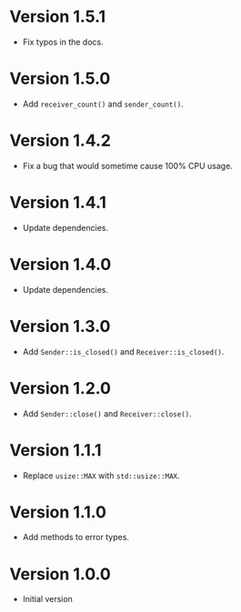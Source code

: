 # Version 1.5.1

- Fix typos in the docs.

# Version 1.5.0

- Add `receiver_count()` and `sender_count()`.

# Version 1.4.2

- Fix a bug that would sometime cause 100% CPU usage.

# Version 1.4.1

- Update dependencies.

# Version 1.4.0

- Update dependencies.

# Version 1.3.0

- Add `Sender::is_closed()` and `Receiver::is_closed()`.

# Version 1.2.0

- Add `Sender::close()` and `Receiver::close()`.

# Version 1.1.1

- Replace `usize::MAX` with `std::usize::MAX`.

# Version 1.1.0

- Add methods to error types.

# Version 1.0.0

- Initial version
